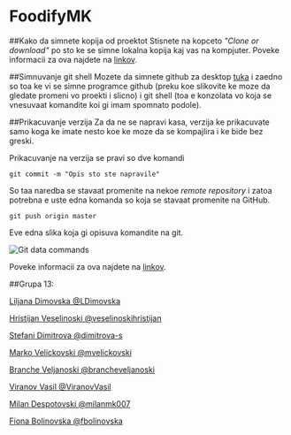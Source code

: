 # FoodifyMK 



##Kako da simnete kopija od proektot
Stisnete na kopceto *"Clone or download"* po sto ke se simne lokalna kopija kaj vas na kompjuter. Poveke informacii za ova najdete na [linkov](https://help.github.com/articles/fork-a-repo/). 

##Simnuvanje git shell
Mozete da simnete github za desktop [tuka](https://desktop.github.com/) i zaedno so toa ke vi se simne programce github (preku koe slikovite ke moze da gledate promeni vo proekti i slicno) i git shell (toa e konzolata vo koja se vnesuvaat komandite koi gi imam spomnato podole). 

##Prikacuvanje verzija
Za da ne se napravi kasa, verzija ke prikacuvate samo koga ke imate nesto koe ke moze da se kompajlira i ke bide bez greski. 

Prikacuvanje na verzija se pravi so dve komandi
```
git commit -m "Opis sto ste napravile"
```
So taa naredba se stavaat promenite na nekoe *remote repository* i zatoa potrebna e uste edna komanda so koja se stavaat promenite na GitHub.
```
git push origin master
```
Eve edna slika koja gi opisuva komandite na git.

![Git data commands](http://i.stack.imgur.com/MgaV9.png)

Poveke informacii za ova najdete na [linkov](https://help.github.com/articles/adding-an-existing-project-to-github-using-the-command-line/).

##Grupa 13:

[Liljana Dimovska @LDimovska](https://github.com/LDimovska)

[Hristijan Veselinoski @veselinoskihristijan](https://github.com/veselinoskihristijan)

[Stefani Dimitrova @dimitrova-s](https://github.com/dimitrova-s)

[Marko Velickovski @mvelickovski](https://github.com/mvelickovski)

[Branche Veljanoski @brancheveljanoski](https://github.com/brancheveljanoski)

[Viranov Vasil @ViranovVasil](https://github.com/ViranovVasil)

[Milan Despotovski @milanmk007](https://github.com/milanmk007)

[Fiona Bolinovska @fbolinovska](https://github.com/fbolinovska)


